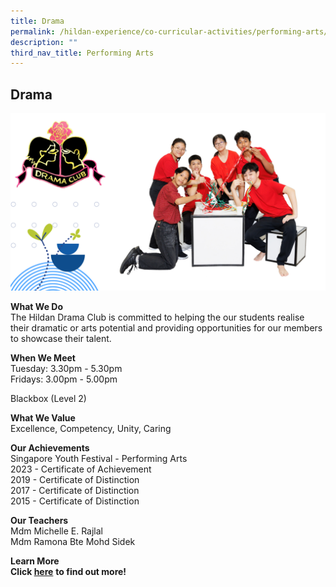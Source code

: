 ```yaml
---
title: Drama
permalink: /hildan-experience/co-curricular-activities/performing-arts/drama-club/
description: ""
third_nav_title: Performing Arts
---
```

Drama
-----

![](/images/CCA/Drama%20Club%202023.png)


**What We Do** <br>
The Hildan Drama Club is committed to helping the our students realise their dramatic or arts potential and providing opportunities for our members to showcase their talent. <br>
  
**When We Meet** <br>
Tuesday: 3.30pm - 5.30pm<br>
Fridays: 3.00pm - 5.00pm<br>

Blackbox (Level 2) <br>

**What We Value** <br>
Excellence, Competency, Unity, Caring <br>


**Our Achievements**<br>
Singapore Youth Festival - Performing Arts<br>
2023 - Certificate of Achievement<br>
2019 -&nbsp;Certificate of Distinction<br>
2017 -&nbsp;Certificate of Distinction  
2015 -&nbsp;Certificate of Distinction

**Our Teachers** <br>
Mdm Michelle E. Rajlal <br>
Mdm Ramona Bte Mohd Sidek <br>

**Learn More** <br>
**Click&nbsp;[here](/files/CCA/dramaclub.pdf)**&nbsp;**to find out more!**  
